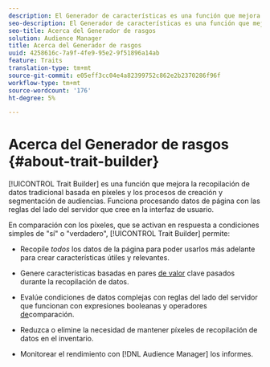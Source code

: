 ```yaml
---
description: El Generador de características es una función que mejora la recopilación de datos tradicional basada en píxeles y los procesos de creación y segmentación de audiencias. Funciona procesando datos de página con las reglas del lado del servidor que cree en la interfaz de usuario.
seo-description: El Generador de características es una función que mejora la recopilación de datos tradicional basada en píxeles y los procesos de creación y segmentación de audiencias. Funciona procesando datos de página con las reglas del lado del servidor que cree en la interfaz de usuario.
seo-title: Acerca del Generador de rasgos
solution: Audience Manager
title: Acerca del Generador de rasgos
uuid: 4258616c-7a9f-4fe9-95e2-9f51896a14ab
feature: Traits
translation-type: tm+mt
source-git-commit: e05eff3cc04e4a82399752c862e2b2370286f96f
workflow-type: tm+mt
source-wordcount: '176'
ht-degree: 5%

---
```



# Acerca del Generador de rasgos {#about-trait-builder}

[!UICONTROL Trait Builder] es una función que mejora la recopilación de datos tradicional basada en píxeles y los procesos de creación y segmentación de audiencias. Funciona procesando datos de página con las reglas del lado del servidor que cree en la interfaz de usuario.

<!-- c_tb_about.xml -->

En comparación con los píxeles, que se activan en respuesta a condiciones simples de &quot;sí&quot; o &quot;verdadero&quot;, [!UICONTROL Trait Builder] permite:

* Recopile *todos* los datos de la página para poder usarlos más adelante para crear características útiles y relevantes.
* Genere características basadas en pares [de valor](../../reference/key-value-pairs-explained.md) clave pasados durante la recopilación de datos.
* Evalúe condiciones de datos complejas con reglas del lado del servidor que funcionan con expresiones [](../../reference/boolean-expressions-tsb.md) booleanas y operadores [de](../../features/traits/trait-comparison-operators.md)comparación.

* Reduzca o elimine la necesidad de mantener píxeles de recopilación de datos en el inventario.
* Monitorear el rendimiento con [!DNL Audience Manager] los informes.